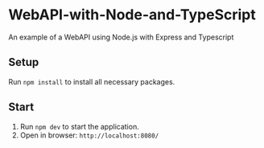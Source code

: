 # WebAPI-with-Node-and-TypeScript
An example of a WebAPI using Node.js with Express and Typescript

## Setup
Run ```npm install``` to install all necessary packages.

## Start
1. Run ```npm dev``` to start the application. 
2. Open in browser: ```http://localhost:8080/```
